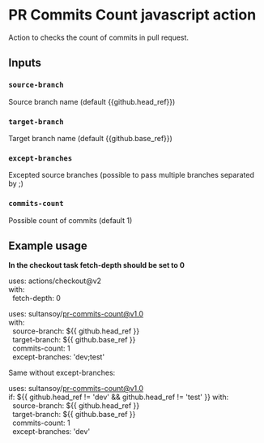 # PR Commits Count javascript action

Action to checks the count of commits in pull request.

## Inputs

### `source-branch`

Source branch name (default {{github.head_ref}})

### `target-branch`

Target branch name (default {{github.base_ref}})

### `except-branches`

Excepted source branches (possible to pass multiple branches separated by ;)

### `commits-count`

Possible count of commits (default 1)


## Example usage

**In the checkout task fetch-depth should be set to 0**

uses: actions/checkout@v2\
with:\
&nbsp;&nbsp;fetch-depth: 0


uses: sultansoy/pr-commits-count@v1.0\
with:\
&nbsp;&nbsp;source-branch: ${{ github.head_ref }}\
&nbsp;&nbsp;target-branch: ${{ github.base_ref }}\
&nbsp;&nbsp;commits-count: 1\
&nbsp;&nbsp;except-branches: 'dev;test'

Same without except-branches:

uses: sultansoy/pr-commits-count@v1.0\
if: ${{ github.head_ref != 'dev' && github.head_ref != 'test' }}
with:\
&nbsp;&nbsp;source-branch: ${{ github.head_ref }}\
&nbsp;&nbsp;target-branch: ${{ github.base_ref }}\
&nbsp;&nbsp;commits-count: 1\
&nbsp;&nbsp;except-branches: 'dev'

